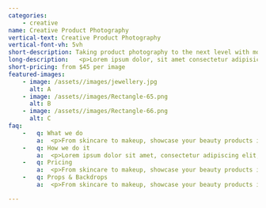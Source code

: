```yaml
---
categories: 
    - creative 
name: Creative Product Photography
vertical-text: Creative Product Photography
vertical-font-vh: 5vh
short-description: Taking product photography to the next level with more visual variety, styled scenes, interesting props and backdrops.
long-description:   <p>Lorem ipsum dolor, sit amet consectetur adipisicing elit. Laborum in culpa beatae excepturi est deleniti rem illo consectetur accusantium aliquid. Placeat veritatis modi unde consequuntur sunt voluptas sapiente hic nobis?</p><p>    Lorem ipsum dolor sit amet consectetur adipisicing elit. Ex perspiciatis in inventore ad nihil, consequuntur sed fuga illum praesentium tempore esse necessitatibus minus quis, nam ipsum fugit veritatis aut obcaecati.</p>
short-pricing: from $45 per image 
featured-images: 
    - image: /assets//images/jewellery.jpg
      alt: A
    - image: /assets//images/Rectangle-65.png
      alt: B
    - image: /assets//images/Rectangle-66.png
      alt: C
faq:
    -   q: What we do
        a:  <p>From skincare to makeup, showcase your beauty products in use with our  model photography services. Customize the shoot to meet your brand.</p><p>Showcase your beauty products in use with our  model photography services.</p><p>First we’ll have a call to run you through the process and make sure you understand exactly that to expect, we’ll learn your preferences.</p><p> At this stage you’ll have lots of options to do cool shit and get really excited about your product.</p>
    -   q: How we do it
        a:  <p>Lorem ipsum dolor sit amet, consectetur adipiscing elit, sed do eiusmod tempor incididunt ut labore et dolore magna aliqua. Ut enim ad minim veniam, quis nostrud exercitation ullamco laboris nisi ut aliquip ex ea commodo consequat. Duis aute irure dolor in reprehenderit in voluptate velit esse cillum dolore eu fugiat nulla pariatur. Excepteur sint occaecat cupidatat non proident, sunt in culpa qui officia deserunt mollit anim id est laborum.</p>
    -   q: Pricing 
        a:  <p>From skincare to makeup, showcase your beauty products in use with our  model photography services. Customize the shoot to meet your brand.</p><ul><li>Aliquam tincidunt mauris eu risus.</li><li>Vestibulum auctor dapibus neque.</li> <li>Nunc dignissim risus id metus.</li><li>Cras ornare tristique elit.</li></ul><p> At this stage you’ll have lots of options to do cool shit and get really excited about your product.</p>
    -   q: Props & Backdrops
        a:  <p>From skincare to makeup, showcase your beauty products in use with our  model photography services. Customize the shoot to meet your brand.</p><p>Showcase your beauty products in use with our  model photography services.</p><p>First we’ll have a call to run you through the process and make sure you understand exactly that to expect, we’ll learn your preferences.</p><p> At this stage you’ll have lots of options to do cool shit and get really excited about your product.</p>

---
```

